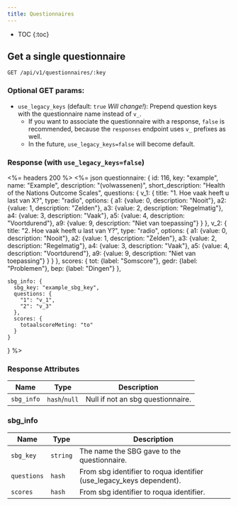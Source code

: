 ```yaml
---
title: Questionnaires
---
```


* TOC
{:toc}

## Get a single questionnaire

    GET /api/v1/questionnaires/:key

### Optional GET params:

- `use_legacy_keys` (default: `true` *Will change!*): Prepend question keys with the questionnaire name instead of `v_`.
  - If you want to associate the questionnaire with a response, `false` is recommended, because the `responses` endpoint uses `v_` prefixes as well.
  - In the future, `use_legacy_keys=false` will become default.

### Response (with `use_legacy_keys=false`)

<%= headers 200 %>
<%= json questionnaire: {
    id: 116,
    key: "example",
    name: "Example",
    description: "(volwassenen)",
    short_description: "Health of the Nations Outcome Scales",
    questions: {
      v_1: {
        title: "1. Hoe vaak heeft u last van X?",
        type: "radio",
        options: {
          a1: {value: 0, description: "Nooit"},
          a2: {value: 1, description: "Zelden"},
          a3: {value: 2, description: "Regelmatig"},
          a4: {value: 3, description: "Vaak"},
          a5: {value: 4, description: "Voortdurend"},
          a9: {value: 9, description: "Niet van toepassing"}
        }
      },
      v_2: {
        title: "2. Hoe vaak heeft u last van Y?",
        type: "radio",
        options: {
          a1: {value: 0, description: "Nooit"},
          a2: {value: 1, description: "Zelden"},
          a3: {value: 2, description: "Regelmatig"},
          a4: {value: 3, description: "Vaak"},
          a5: {value: 4, description: "Voortdurend"},
          a9: {value: 9, description: "Niet van toepassing"}
        }
      }
    },
    scores: {
      tot:  {label: "Somscore"},
      gedr: {label: "Problemen"},
      bep:  {label: "Dingen"}
    },

    sbg_info: {
      sbg_key: "example_sbg_key",
      questions: {
        "1": "v_1",
        "2": "v_3"
      },
      scores: {
        totaalscoreMeting: "to"
      }
    }
  }
 %>

### Response Attributes

Name                  | Type          | Description
----------------------|---------------|--------------
`sbg_info`            | `hash`/`null` | Null if not an sbg questionnaire.

### sbg_info

Name                  | Type          | Description
----------------------|---------------|--------------
`sbg_key`             | `string`      | The name the SBG gave to the questionnaire.
`questions`           | `hash`        | From sbg identifier to roqua identifier (use_legacy_keys dependent).
`scores`              | `hash`        | From sbg identifier to roqua identifier.

